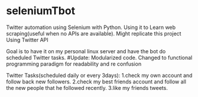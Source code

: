 # seleniumTbot
Twitter automation using Selenium with Python. Using it to Learn web scraping(useful when no APIs are available). Might replicate this project Using Twitter API

Goal is to have it on my personal linux server and have the bot do scheduled Twitter tasks.
#Update: Modularized code. Changed to functional programming paradigm for readability and re confusion

Twitter Tasks(scheduled daily or every 3days):
1.check my own account and follow back new followers.
2.check my best friends account and follow all the new people that he followed recently.
3.like my friends tweets.


